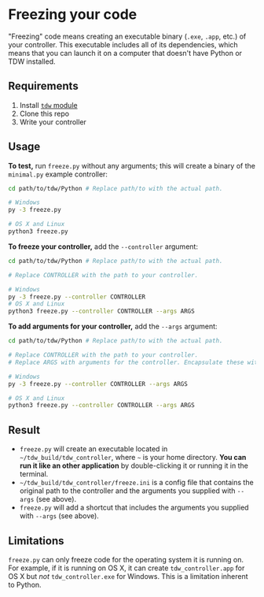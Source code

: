 # Freezing your code

"Freezing" code means creating an executable binary (`.exe`, `.app`, etc.) of your controller. This executable includes all of its dependencies, which means that you can launch it on a computer that doesn't have Python or TDW installed.

## Requirements

1. Install [`tdw` module](../python/tdw.md)
2. Clone this repo
3. Write your controller

## Usage

**To test,** run `freeze.py` without any arguments; this will create a binary of the `minimal.py` example controller:

```bash
cd path/to/tdw/Python # Replace path/to with the actual path.

# Windows
py -3 freeze.py

# OS X and Linux
python3 freeze.py
```

**To freeze your controller,** add  the `--controller` argument:

```bash
cd path/to/tdw/Python # Replace path/to with the actual path.

# Replace CONTROLLER with the path to your controller.

# Windows
py -3 freeze.py --controller CONTROLLER
# OS X and Linux
python3 freeze.py --controller CONTROLLER --args ARGS
```

**To add arguments for your controller,** add the `--args` argument:

```bash
cd path/to/tdw/Python # Replace path/to with the actual path.

# Replace CONTROLLER with the path to your controller.
# Replace ARGS with arguments for the controller. Encapsulate these with double quotes. For example: "--num 10 --size 3"

# Windows
py -3 freeze.py --controller CONTROLLER --args ARGS

# OS X and Linux
python3 freeze.py --controller CONTROLLER --args ARGS
```

## Result

- `freeze.py` will create an executable located in `~/tdw_build/tdw_controller`, where `~` is your home directory. **You can run it like an other application** by double-clicking it or running it in the terminal.
- `~/tdw_build/tdw_controller/freeze.ini` is a config file that contains the original path to the controller and the arguments you supplied with `--args` (see above).
- `freeze.py` will add a shortcut that includes the arguments you supplied with `--args` (see above).

## Limitations

`freeze.py` can only freeze code for the operating system it is running on. For example, if it is running on OS X, it can create `tdw_controller.app` for OS X but *not* `tdw_controller.exe` for Windows. This is a limitation inherent to Python.